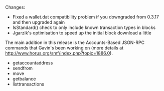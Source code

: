 Changes:
* Fixed a wallet.dat compatibility problem if you downgraded from 0.3.17 and then upgraded again
* IsStandard() check to only include known transaction types in blocks
* Jgarzik's optimisation to speed up the initial block download a little

The main addition in this release is the Accounts-Based JSON-RPC commands that Gavin's been working on (more details at http://www.horus.org/smf/index.php?topic=1886.0).  
* getaccountaddress
* sendfrom
* move
* getbalance
* listtransactions
